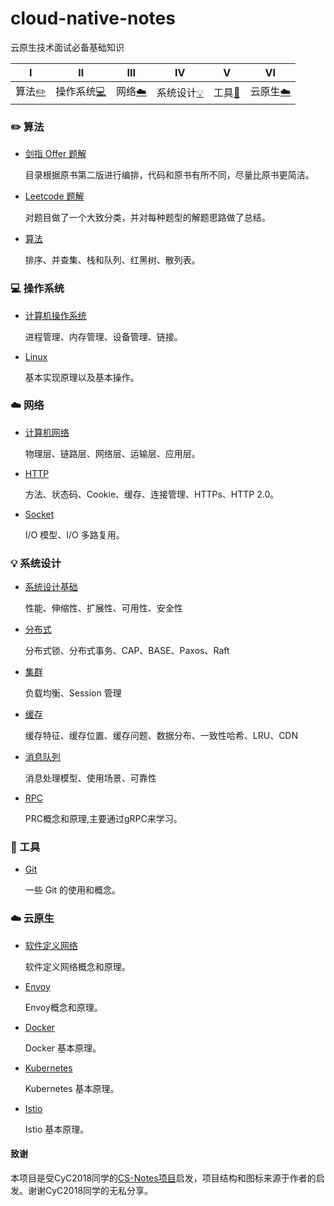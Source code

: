 # cloud-native-notes
云原生技术面试必备基础知识


| Ⅰ | Ⅱ | Ⅲ | Ⅳ | V | VI |
| :--------: | :---------: | :---------: | :---------: | :---------: | :---------: |
| 算法[:pencil2:](#pencil2-算法) | 操作系统[:computer:](#computer-操作系统)| 网络[:cloud:](#cloud-网络) |  系统设计[:bulb:](#bulb-系统设计)| 工具[:hammer:](#hammer-工具)| 云原生[:cloud:](#cloud-云原生) |


### :pencil2: 算法

- [剑指 Offer 题解](https://github.com/CyC2018/CS-Notes/blob/master/docs/notes/剑指%20offer%20题解.md)

  目录根据原书第二版进行编排，代码和原书有所不同，尽量比原书更简洁。

- [Leetcode 题解](https://github.com/CyC2018/CS-Notes/blob/master/docs/notes/Leetcode%20题解.md)

  对题目做了一个大致分类，并对每种题型的解题思路做了总结。
  
 - [算法](https://github.com/CyC2018/CS-Notes/blob/master/docs/notes/算法.md)

   排序、并查集、栈和队列、红黑树、散列表。
   

### :computer: 操作系统

- [计算机操作系统](https://github.com/CyC2018/CS-Notes/blob/master/docs/notes/计算机操作系统.md)

  进程管理、内存管理、设备管理、链接。

- [Linux](https://github.com/CyC2018/CS-Notes/blob/master/docs/notes/Linux.md)

  基本实现原理以及基本操作。

### :cloud: 网络 

- [计算机网络](https://github.com/CyC2018/CS-Notes/blob/master/docs/notes/计算机网络.md)

  物理层、链路层、网络层、运输层、应用层。

- [HTTP](https://github.com/CyC2018/CS-Notes/blob/master/docs/notes/HTTP.md)

  方法、状态码、Cookie、缓存、连接管理、HTTPs、HTTP 2.0。

- [Socket](https://github.com/CyC2018/CS-Notes/blob/master/docs/notes/Socket.md)

  I/O 模型、I/O 多路复用。



### :bulb: 系统设计 

- [系统设计基础](https://github.com/CyC2018/CS-Notes/blob/master/docs/notes/系统设计基础.md)

  性能、伸缩性、扩展性、可用性、安全性

- [分布式](https://github.com/CyC2018/CS-Notes/blob/master/docs/notes/分布式.md)

  分布式锁、分布式事务、CAP、BASE、Paxos、Raft

- [集群](https://github.com/CyC2018/CS-Notes/blob/master/docs/notes/集群.md)

  负载均衡、Session 管理


- [缓存](https://github.com/CyC2018/CS-Notes/blob/master/docs/notes/缓存.md)

  缓存特征、缓存位置、缓存问题、数据分布、一致性哈希、LRU、CDN

- [消息队列](https://github.com/CyC2018/CS-Notes/blob/master/docs/notes/消息队列.md)

  消息处理模型、使用场景、可靠性

- [RPC](https://github.com/haiker2011/cloud-native-notes/blob/master/docs/notes/RPC.md)

  PRC概念和原理,主要通过gRPC来学习。


### :hammer: 工具 

- [Git](https://github.com/CyC2018/CS-Notes/blob/master/docs/notes/Git.md)

  一些 Git 的使用和概念。



### :cloud: 云原生

- [软件定义网络](https://github.com/haiker2011/cloud-native-notes/blob/master/docs/notes/软件定义网络.md)

  软件定义网络概念和原理。

- [Envoy](https://github.com/haiker2011/cloud-native-notes/blob/master/docs/notes/Envoy.md)

  Envoy概念和原理。

- [Docker](https://github.com/haiker2011/cloud-native-notes/blob/master/docs/notes/Docker.md)

  Docker 基本原理。

- [Kubernetes](https://github.com/haiker2011/cloud-native-notes/blob/master/docs/notes/Kubernetes.md)

  Kubernetes 基本原理。

- [Istio](https://github.com/haiker2011/cloud-native-notes/blob/master/docs/notes/Istio.md)

  Istio 基本原理。




#### 致谢
本项目是受CyC2018同学的[CS-Notes项目](https://github.com/CyC2018/CS-Notes)启发，项目结构和图标来源于作者的启发。谢谢CyC2018同学的无私分享。

